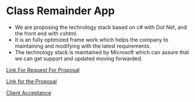 # Class Remainder App

- We are proposing the technology stack based on c# with Dot Net, and the front end with cshtml.
- It is an fully optimized frame work which helps the company to maintaining and modifying with the latest requirements.
- The technology stack is maintained by Microsoft which can assure that we can get support and updated moving forwarded.

[Link For Request For Proposal](https://github.com/harshakurra123/ClassRemainder)

[Link for the Proposal](https://github.com/giridhar196/proposal/blob/main/Proposal.md)

[Client Acceptance](https://github.com/giridhar196/classReminder/issues/1)
